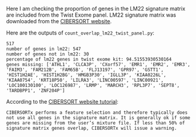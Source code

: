 Here I am checking the proportion of genes in the LM22 signature matrix are included from the Twist Exome panel.
LM22 signature matrix was downloaded from the [CIBERSORT website](https://cibersortx.stanford.edu/download.php).

Here are the outputs of `count_overlap_lm22_twist_panel.py`:

```
517
number of genes in lm22: 547
number of genes not in lm22: 30
percentage of lm22 genes in twist exome kit: 94.51553930530164
genes missing: ['ATHL1', 'CLCA3P', 'CXorf57', 'EMR1', 'EMR2', 'EMR3', 'FAIM3', 'FAM212B', 'FAM65B', 'FLJ13197', 'GPR97', 'GSTT1', 'HIST1H2AE', 'HIST1H2BG', 'HMGB3P30', 'IGLL3P', 'KIAA0226L', 'KIAA0754', 'KRT18P50', 'LILRA3', 'LINC00597', 'LINC00921', 'LOC100130100', 'LOC126987', 'LRMP', 'MARCH3', 'RPL3P7', 'SEPT8', 'TARDBPP1', 'ZNF204P']
```

According to the [CIBERSORT website tutorial](https://cibersortx.stanford.edu/tutorial.php):
```
CIBERSORTx performs a feature selection and therefore typically does not use all genes in the signature matrix. It is generally ok if some genes are missing from the user’s mixture file. If less than 50% of signature matrix genes overlap, CIBERSORTx will issue a warning.
```
